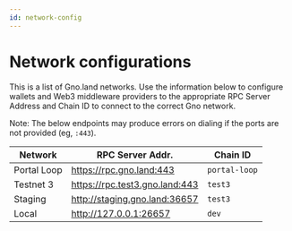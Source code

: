 ```yaml
---
id: network-config
---
```


# Network configurations

This is a list of Gno.land networks. Use the information below to configure 
wallets and Web3 middleware providers to the appropriate RPC Server Address
and Chain ID to connect to the correct Gno network.

Note: The below endpoints may produce errors on dialing if the ports are not 
provided (eg, `:443`).

| Network     | RPC Server Addr.               | Chain ID      |
| ----------- | ------------------------------ | ------------- |
| Portal Loop | https://rpc.gno.land:443       | `portal-loop` |
| Testnet 3   | https://rpc.test3.gno.land:443 | `test3`       |
| Staging     | http://staging.gno.land:36657  | `test3`       |
| Local       | http://127.0.0.1:26657         | `dev`         |

